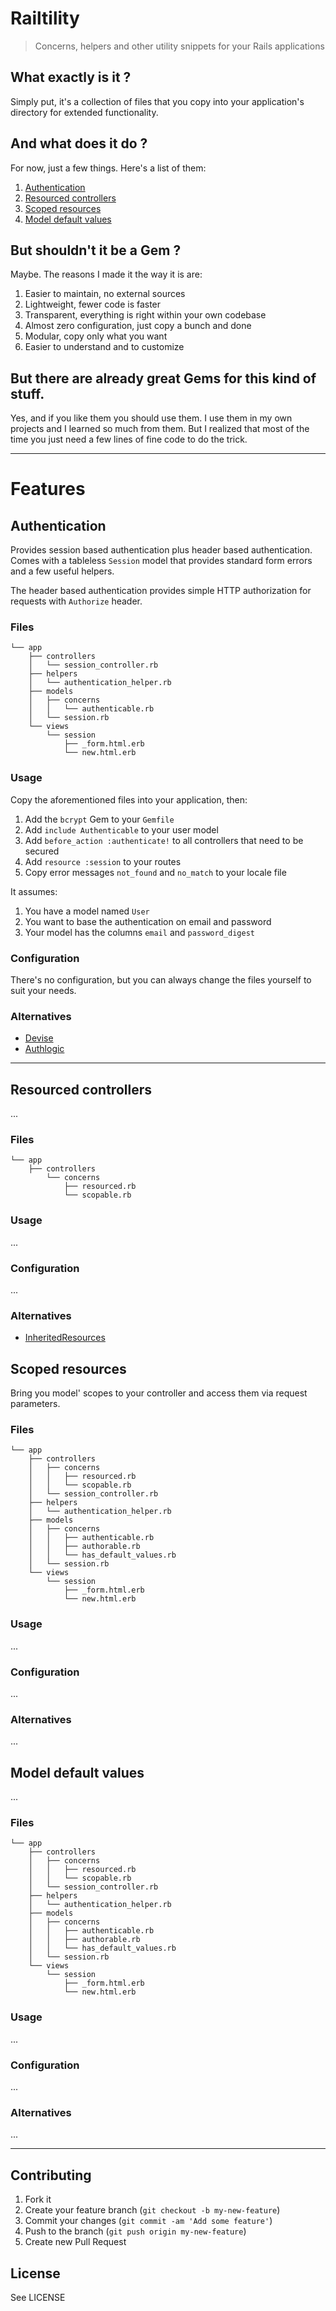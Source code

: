 # Railtility

> Concerns, helpers and other utility snippets for your Rails applications

## What exactly is it ?

Simply put, it's a collection of files that you copy into your application's directory for extended functionality.

## And what does it do ?

For now, just a few things. Here's a list of them:

1. [Authentication](#authentication)
2. [Resourced controllers](#resourced)
3. [Scoped resources](#scopes)
4. [Model default values](#default-values)

## But shouldn't it be a Gem ?

Maybe. The reasons I made it the way it is are:

1. Easier to maintain, no external sources
2. Lightweight, fewer code is faster
3. Transparent, everything is right within your own codebase
4. Almost zero configuration, just copy a bunch and done
5. Modular, copy only what you want
6. Easier to understand and to customize

## But there are already great Gems for this kind of stuff.

Yes, and if you like them you should use them. I use them in my own projects and I learned so much from them. But I realized that most of the time you just need a few lines of fine code to do the trick.

---

# Features

## <a name="authentication"></a>Authentication

Provides session based authentication plus header based authentication. Comes with a tableless `Session` model that provides standard form errors and a few useful helpers.

The header based authentication provides simple HTTP authorization for requests with `Authorize` header.

### Files

```
└── app
    ├── controllers
    │   └── session_controller.rb
    ├── helpers
    │   └── authentication_helper.rb
    ├── models
    │   ├── concerns
    │   │   └── authenticable.rb
    │   └── session.rb
    └── views
        └── session
            ├── _form.html.erb
            └── new.html.erb
```

### Usage

Copy the aforementioned files into your application, then:

1. Add the `bcrypt` Gem to your `Gemfile`
2. Add `include Authenticable` to your user model
3. Add `before_action :authenticate!` to all controllers that need to be secured
4. Add `resource :session` to your routes
5. Copy error messages `not_found` and `no_match` to your locale file

It assumes:

1. You have a model named `User`
2. You want to base the authentication on email and password
3. Your model has the columns `email` and `password_digest`

### Configuration

There's no configuration, but you can always change the files yourself to suit your needs.

### Alternatives

- [Devise](https://github.com/plataformatec/devise)
- [Authlogic](https://github.com/binarylogic/authlogic)

---

## <a name="resourced"></a>Resourced controllers

...

### Files

```
└── app
    ├── controllers
        └── concerns
            ├── resourced.rb
            └── scopable.rb
```

### Usage

...

### Configuration

...

### Alternatives

- [InheritedResources](https://github.com/josevalim/inherited_resources)

## <a name="scopes"></a>Scoped resources

Bring you model' scopes to your controller and access them via request parameters.

### Files

```
└── app
    ├── controllers
    │   ├── concerns
    │   │   ├── resourced.rb
    │   │   └── scopable.rb
    │   └── session_controller.rb
    ├── helpers
    │   └── authentication_helper.rb
    ├── models
    │   ├── concerns
    │   │   ├── authenticable.rb
    │   │   ├── authorable.rb
    │   │   └── has_default_values.rb
    │   └── session.rb
    └── views
        └── session
            ├── _form.html.erb
            └── new.html.erb
```
### Usage

...

### Configuration

...

### Alternatives

...


## <a name="default-values"></a>Model default values

...

### Files

```
└── app
    ├── controllers
    │   ├── concerns
    │   │   ├── resourced.rb
    │   │   └── scopable.rb
    │   └── session_controller.rb
    ├── helpers
    │   └── authentication_helper.rb
    ├── models
    │   ├── concerns
    │   │   ├── authenticable.rb
    │   │   ├── authorable.rb
    │   │   └── has_default_values.rb
    │   └── session.rb
    └── views
        └── session
            ├── _form.html.erb
            └── new.html.erb
```
### Usage

...

### Configuration

...

### Alternatives

...

---

## Contributing

1. Fork it
2. Create your feature branch (`git checkout -b my-new-feature`)
3. Commit your changes (`git commit -am 'Add some feature'`)
4. Push to the branch (`git push origin my-new-feature`)
5. Create new Pull Request

## License

See LICENSE
